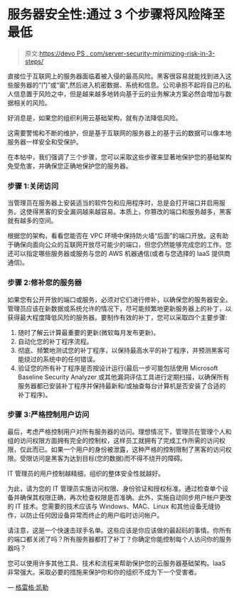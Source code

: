 # 服务器安全性:通过 3 个步骤将风险降至最低

> 原文:[https://devo PS . com/server-security-minimizing-risk-in-3-steps/](https://devops.com/server-security-minimizing-risk-in-3-steps/)

直接位于互联网上的服务器面临着被入侵的最高风险。黑客很容易就能找到进入这些服务器的“门”或“窗”,然后进入机密数据、系统和信息。公司承担不起将自己的私人信息置于风险之中，但是越来越多地转向基于云的业务解决方案必然会增加与数据相关的风险。

好消息是，如果您的组织利用云基础架构，就有办法降低风险。

这需要警惕和不断的维护，但是基于互联网的服务器上的基于云的数据可以像本地服务器一样安全和受保护。

在本帖中，我们强调了三个步骤，您可以采取这些步骤来显著地保护您的基础架构免受危害，并确保您正确地保护您的服务器。

### 步骤 1:关闭访问

当管理员在服务器上安装适当的软件包和应用程序时，总是会打开端口并启用服务。这使得黑客的安全漏洞越来越容易。本质上，你篡改的端口和服务越多，黑客就有越多的空间。

根据您的架构，看看您能否在 VPC 环境中保持防火墙“后面”的端口开放。这有助于确保向面向公众的互联网开放尽可能少的端口，但您仍然能够完成您的工作。您还可以指定哪些服务器或服务与您的 AWS 机器通信(或者与您选择的 IaaS 提供商通信)。

### 步骤 2:修补您的服务器

如果您有公开开放的端口或服务，必须对它们进行修补，以确保您的服务器安全。管理员应该在新数据或系统允许的情况下，尽可能频繁地更新服务器上的补丁，以获得最大程度降低风险的服务器。要制作有效的补丁，您可以采取四个主要步骤:

1.  随时了解云计算最重要的更新(微软每月发布更新)。
2.  自动化您的补丁程序流程。
3.  彻底、频繁地测试您的补丁程序，以保持最高水平的补丁程序，并预测黑客可能绕过的系统中的任何错误。
4.  验证您的所有补丁程序是否按设计运行(最后一步可能包括使用 Microsoft Baseline Security Analyzer 或其他漏洞评估工具进行定期扫描，以确保所有服务器都已安装补丁程序并保持最新和/或抽查每台计算机是否安装了合适的补丁程序)。

### 步骤 3:严格控制用户访问

最后，考虑严格控制用户对所有服务器的访问。理想情况下，管理员在管理个人和组的访问权限方面拥有完全的控制权，这样员工就拥有了完成工作所需的访问权限，仅此而已。如果一个用户的身份被泄露，这种严格的控制限制了黑客的访问权限。受限访问是黑客为达到目标(您的数据)而不得不绕开的障碍。

IT 管理员的用户控制越精细，组织的整体安全性就越好。

为此，请为您的 IT 管理员实施访问权限、身份验证和授权标准。通过检查单个设备并确保其权限正确，再次检查权限是否准确。此外，实施自动同步用户帐户更改的 IT 技术。您需要的技术应该与 Windows、MAC、Linux 和其他设备无缝协作，以防止任何因设备异常而终止的用户临时访问帐户。

请注意，这是一个快速击球手名单。这些应该是你应该做的最起码的事情。你所有的端口都关闭了吗？所有服务器都打了补丁？你确定你能控制每个人访问你的服务器吗？

您可以使用许多其他工具、技术和流程来帮助保护您的云服务器基础架构。IaaS 非常强大。采取必要的措施来保护你和你的组织不成为下一个受害者。

— [格雷格·凯勒](https://devops.com/author/greg-keller/)